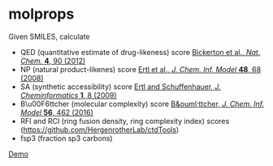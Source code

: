 # molprops

Given SMILES, calculate
- QED (quantitative estimate of drug-likeness) score [Bickerton et al., *Nat. Chem.* **4**, 90 (2012)](https://doi.org/10.1038/nchem.1243)
- NP (natural product-likenes) score [Ertl et al., *J. Chem. Inf. Model* **48**, 68 (2008)](https://doi.org/10.1021/ci700286x)
- SA (synthetic accessibility) score [Ertl and Schuffenhauer, *J. Cheminformatics* **1**, 8 (2009)](https://doi.org/10.1186/1758-2946-1-8)
- B\u00F6ttcher (molecular complexity) score [B\&ouml;ttcher, *J. Chem. Inf. Model* **56**, 462 (2016)](https://doi.org/10.1021/acs.jcim.5b00723)
- RFI and RCI (ring fusion density, ring complexity index) scores (https://github.com/HergenrotherLab/ctdTools)
- fsp3 (fraction sp3 carbons)

[Demo](http://18.217.200.237)
